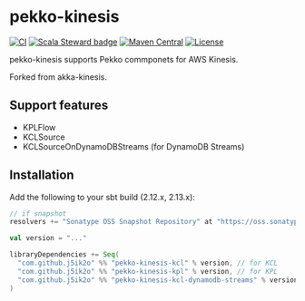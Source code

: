 # pekko-kinesis

[![CI](https://github.com/j5ik2o/pekko-kinesis/workflows/CI/badge.svg)](https://github.com/j5ik2o/pekko-kinesis/actions?query=workflow%3ACI)
[![Scala Steward badge](https://img.shields.io/badge/Scala_Steward-helping-blue.svg?style=flat&logo=data:image/png;base64,iVBORw0KGgoAAAANSUhEUgAAAA4AAAAQCAMAAAARSr4IAAAAVFBMVEUAAACHjojlOy5NWlrKzcYRKjGFjIbp293YycuLa3pYY2LSqql4f3pCUFTgSjNodYRmcXUsPD/NTTbjRS+2jomhgnzNc223cGvZS0HaSD0XLjbaSjElhIr+AAAAAXRSTlMAQObYZgAAAHlJREFUCNdNyosOwyAIhWHAQS1Vt7a77/3fcxxdmv0xwmckutAR1nkm4ggbyEcg/wWmlGLDAA3oL50xi6fk5ffZ3E2E3QfZDCcCN2YtbEWZt+Drc6u6rlqv7Uk0LdKqqr5rk2UCRXOk0vmQKGfc94nOJyQjouF9H/wCc9gECEYfONoAAAAASUVORK5CYII=)](https://scala-steward.org)
[![Maven Central](https://maven-badges.herokuapp.com/maven-central/com.github.j5ik2o/pekko-kinesis-kcl_2.13/badge.svg)](https://maven-badges.herokuapp.com/maven-central/com.github.j5ik2o/pekko-kinesis-kcl_2.13)
[![License](https://img.shields.io/badge/License-MIT-blue.svg)](https://opensource.org/licenses/MIT)

pekko-kinesis supports Pekko commponets for AWS Kinesis.

Forked from akka-kinesis.

## Support features

- KPLFlow
- KCLSource
- KCLSourceOnDynamoDBStreams (for DynamoDB Streams)

## Installation

Add the following to your sbt build (2.12.x, 2.13.x):

```scala
// if snapshot
resolvers += "Sonatype OSS Snapshot Repository" at "https://oss.sonatype.org/content/repositories/snapshots/"

val version = "..."

libraryDependencies += Seq(
  "com.github.j5ik2o" %% "pekko-kinesis-kcl" % version, // for KCL
  "com.github.j5ik2o" %% "pekko-kinesis-kpl" % version, // for KPL
  "com.github.j5ik2o" %% "pekko-kinesis-kcl-dynamodb-streams" % version // for KCL with DynamoDB Streams
)
```
